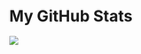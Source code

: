 # My GitHub Stats

<img src="https://github-readme-streak-stats.herokuapp.com/?user=FinQr&stroke=ffffff&background=000000&ring=ef4444&fire=ef4444&currStreakNum=ffffff&currStreakLabel=ef4444&sideNums=ffffff&sideLabels=ffffff&dates=ffffff&hide_border=true"/>